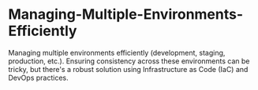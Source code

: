 # Managing-Multiple-Environments-Efficiently
Managing multiple environments efficiently (development, staging, production, etc.). Ensuring consistency across these environments can be tricky, but there's a robust solution using Infrastructure as Code (IaC) and DevOps practices.
